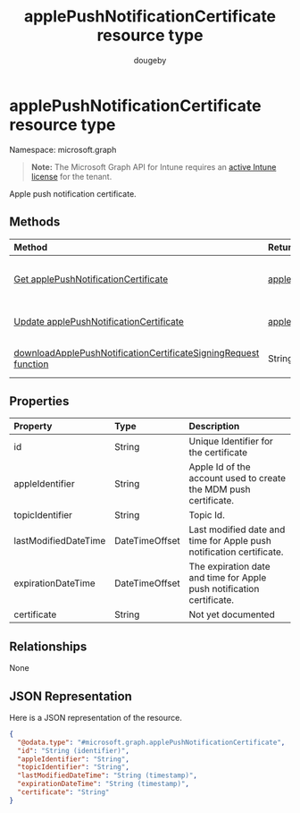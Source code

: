 ﻿---
title: "applePushNotificationCertificate resource type"
description: "Apple push notification certificate."
author: "dougeby"
localization_priority: Normal
ms.prod: "intune"
doc_type: resourcePageType
---

# applePushNotificationCertificate resource type

Namespace: microsoft.graph

> **Note:** The Microsoft Graph API for Intune requires an [active Intune license](https://go.microsoft.com/fwlink/?linkid=839381) for the tenant.

Apple push notification certificate.

## Methods

| Method                                                                                                                                                                              | Return Type                                                                                         | Description                                                                                                                                          |
| :---------------------------------------------------------------------------------------------------------------------------------------------------------------------------------- | :-------------------------------------------------------------------------------------------------- | :--------------------------------------------------------------------------------------------------------------------------------------------------- |
| [Get applePushNotificationCertificate](../api/intune-devices-applepushnotificationcertificate-get.md)                                                                               | [applePushNotificationCertificate](../resources/intune-devices-applepushnotificationcertificate.md) | Read properties and relationships of the [applePushNotificationCertificate](../resources/intune-devices-applepushnotificationcertificate.md) object. |
| [Update applePushNotificationCertificate](../api/intune-devices-applepushnotificationcertificate-update.md)                                                                         | [applePushNotificationCertificate](../resources/intune-devices-applepushnotificationcertificate.md) | Update the properties of a [applePushNotificationCertificate](../resources/intune-devices-applepushnotificationcertificate.md) object.               |
| [downloadApplePushNotificationCertificateSigningRequest function](../api/intune-devices-applepushnotificationcertificate-downloadapplepushnotificationcertificatesigningrequest.md) | String                                                                                              | Download Apple push notification certificate signing request                                                                                         |

## Properties

| Property             | Type           | Description                                                           |
| :------------------- | :------------- | :-------------------------------------------------------------------- |
| id                   | String         | Unique Identifier for the certificate                                 |
| appleIdentifier      | String         | Apple Id of the account used to create the MDM push certificate.      |
| topicIdentifier      | String         | Topic Id.                                                             |
| lastModifiedDateTime | DateTimeOffset | Last modified date and time for Apple push notification certificate.  |
| expirationDateTime   | DateTimeOffset | The expiration date and time for Apple push notification certificate. |
| certificate          | String         | Not yet documented                                                    |

## Relationships

None

## JSON Representation

Here is a JSON representation of the resource.

<!-- {
  "blockType": "resource",
  "keyProperty": "id",
  "@odata.type": "microsoft.graph.applePushNotificationCertificate"
}
-->

```json
{
  "@odata.type": "#microsoft.graph.applePushNotificationCertificate",
  "id": "String (identifier)",
  "appleIdentifier": "String",
  "topicIdentifier": "String",
  "lastModifiedDateTime": "String (timestamp)",
  "expirationDateTime": "String (timestamp)",
  "certificate": "String"
}
```
